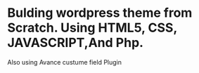 # Bulding wordpress theme from Scratch. Using HTML5, CSS, JAVASCRIPT,And Php.

Also using Avance custume field Plugin 
